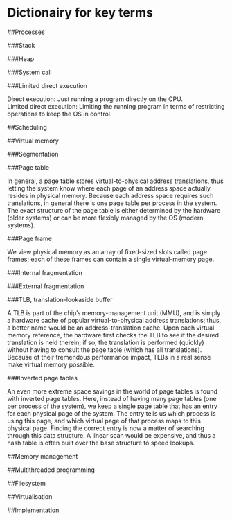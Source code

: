 # Dictionairy for key terms

##Processes

###Stack

###Heap

###System call

###Limited direct execution

Direct execution: Just running a program directly on the CPU.  
Limited direct execution: Limiting the running program in terms of restricting operations to keep the OS in control.

##Scheduling


##Virtual memory

###Segmentation

###Page table

In general, a page table stores virtual-to-physical address translations, thus
letting the system know where each page of an address space actually resides in
physical memory. Because each address space requires such translations, in
general there is one page table per process in the system. The exact structure
of the page table is either determined by the hardware (older systems) or can be more flexibly managed by the OS (modern systems).

###Page frame

We view physical memory as an array of fixed-sized slots called page frames;
each of these frames can contain a single virtual-memory page.

###Internal fragmentation

###External fragmentation

###TLB, translation-lookaside buffer

A TLB is part of the chip’s memory-management unit (MMU), and is simply a 
hardware cache of popular virtual-to-physical address translations; thus, a 
better name would be an address-translation cache. Upon each virtual memory 
reference, the hardware first checks the TLB to see if the desired translation
is held therein; if so, the translation is performed (quickly) without having to 
consult the page table (which has all translations). Because of their tremendous 
performance impact, TLBs in a real sense make virtual memory possible.

###Inverted page tables

An even more extreme space savings in the world of page tables is found with
inverted page tables. Here, instead of having many page tables (one per process 
of the system), we keep a single page table that has an entry for each physical
page of the system. The entry tells us which process is using this page, and
which virtual page of that process maps to this physical page. Finding the 
correct entry is now a matter of searching through this data structure. A linear 
scan would be expensive, and thus a hash table is often built over the base 
structure to speed lookups.

##Memory management

##Multithreaded programming

##Filesystem

##Virtualisation

##Implementation





